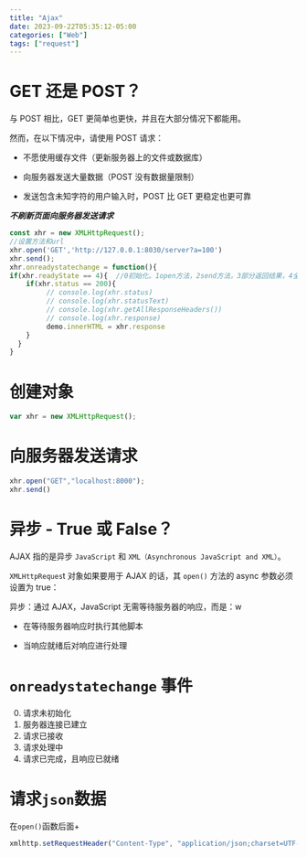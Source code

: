```yaml
---
title: "Ajax"
date: 2023-09-22T05:35:12-05:00
categories: ["Web"]
tags: ["request"]
---
```




# GET 还是 POST？
与 POST 相比，GET 更简单也更快，并且在大部分情况下都能用。

然而，在以下情况中，请使用 POST 请求：

- 不愿使用缓存文件（更新服务器上的文件或数据库）

- 向服务器发送大量数据（POST 没有数据量限制）

- 发送包含未知字符的用户输入时，POST 比 GET 更稳定也更可靠

***不刷新页面向服务器发送请求***

```javascript
const xhr = new XMLHttpRequest();
//设置方法和url
xhr.open('GET','http://127.0.0.1:8030/server?a=100')
xhr.send();
xhr.onreadystatechange = function(){
if(xhr.readyState == 4){  //0初始化。1open方法，2send方法，3部分返回结果，4全部结果
	if(xhr.status == 200){
         // console.log(xhr.status)
         // console.log(xhr.statusText)
         // console.log(xhr.getAllResponseHeaders())
         // console.log(xhr.response)
         demo.innerHTML = xhr.response
    }
  }
}
```

# 创建对象

```js
var xhr = new XMLHttpRequest();
```

# 向服务器发送请求

```js
xhr.open("GET","localhost:8000");
xhr.send()
```

# 异步 - True 或 False？
AJAX 指的是异步 `JavaScript` 和 `XML（Asynchronous JavaScript and XML）`。

`XMLHttpReques`t 对象如果要用于 AJAX 的话，其 `open()` 方法的 async 参数必须设置为 true：

异步：通过 AJAX，JavaScript 无需等待服务器的响应，而是：w
- 在等待服务器响应时执行其他脚本

- 当响应就绪后对响应进行处理

# `onreadystatechange` 事件
0. 请求未初始化
1. 服务器连接已建立
2. 请求已接收
3. 请求处理中
4. 请求已完成，且响应已就绪

# 请求`json`数据
在`open()`函数后面+
```js
xmlhttp.setRequestHeader("Content-Type", "application/json;charset=UTF-8");
```
